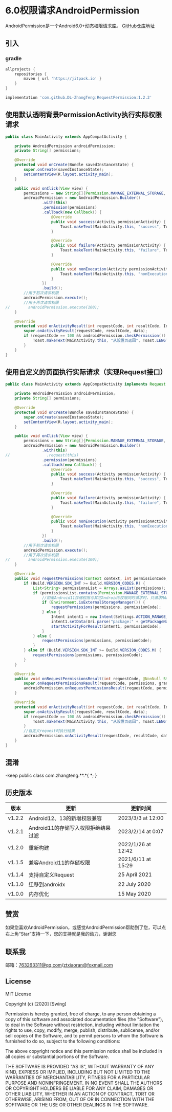 # 6.0权限请求AndroidPermission

AndroidPermission是一个Android6.0+动态权限请求库。
[GitHub仓库地址](https://github.com/DL-ZhangTeng/RequestPermission)

## 引入

### gradle

```groovy
allprojects {
    repositories {
        maven { url 'https://jitpack.io' }
    }
}

implementation 'com.github.DL-ZhangTeng:RequestPermission:1.2.2'
```

## 使用默认透明背景PermissionActivity执行实际权限请求

```java
public class MainActivity extends AppCompatActivity {

    private AndroidPermission androidPermission;
    private String[] permissions;

    @Override
    protected void onCreate(Bundle savedInstanceState) {
        super.onCreate(savedInstanceState);
        setContentView(R.layout.activity_main);
    }

    public void onClick(View view) {
        permissions = new String[]{Permission.MANAGE_EXTERNAL_STORAGE, Permission.CAMERA};
        androidPermission = new AndroidPermission.Builder()
                .with(this)
                .permission(permissions)
                .callback(new Callback() {
                    @Override
                    public void success(Activity permissionActivity) {
                        Toast.makeText(MainActivity.this, "success", Toast.LENGTH_SHORT).show();
                    }

                    @Override
                    public void failure(Activity permissionActivity) {
                        Toast.makeText(MainActivity.this, "failure", Toast.LENGTH_SHORT).show();
                    }

                    @Override
                    public void nonExecution(Activity permissionActivity) {
                        Toast.makeText(MainActivity.this, "nonExecution", Toast.LENGTH_SHORT).show();
                    }
                })
                .build();
        //用于初次请求权限
        androidPermission.execute();
        //用于再次请求权限
//        androidPermission.execute(100);
    }

    @Override
    protected void onActivityResult(int requestCode, int resultCode, Intent data) {
        super.onActivityResult(requestCode, resultCode, data);
        if (requestCode == 100 && androidPermission.checkPermission()) {
            Toast.makeText(MainActivity.this, "从设置页返回", Toast.LENGTH_SHORT).show();
        }
    }
}

```

## 使用自定义的页面执行实际请求（实现Request接口）

```java
public class MainActivity extends AppCompatActivity implements Request {

    private AndroidPermission androidPermission;
    private String[] permissions;

    @Override
    protected void onCreate(Bundle savedInstanceState) {
        super.onCreate(savedInstanceState);
        setContentView(R.layout.activity_main);
    }

    public void onClick(View view) {
        permissions = new String[]{Permission.MANAGE_EXTERNAL_STORAGE, Permission.CAMERA};
        androidPermission = new AndroidPermission.Builder()
                .with(this)
//                .request(this)
                .permission(permissions)
                .callback(new Callback() {
                    @Override
                    public void success(Activity permissionActivity) {
                        Toast.makeText(MainActivity.this, "success", Toast.LENGTH_SHORT).show();
                    }

                    @Override
                    public void failure(Activity permissionActivity) {
                        Toast.makeText(MainActivity.this, "failure", Toast.LENGTH_SHORT).show();
                    }

                    @Override
                    public void nonExecution(Activity permissionActivity) {
                        Toast.makeText(MainActivity.this, "nonExecution", Toast.LENGTH_SHORT).show();
                    }
                })
                .build();
        //用于初次请求权限
        androidPermission.execute();
        //用于再次请求权限
//        androidPermission.execute(100);
    }

    @Override
    public void requestPermissions(Context context, int permissionCode, Callback callback) {
        if (Build.VERSION.SDK_INT >= Build.VERSION_CODES.R) {
            List<String> permissionsList = Arrays.asList(permissions);
            if (permissionsList.contains(Permission.MANAGE_EXTERNAL_STORAGE)) {
                //如果Android11存储权限与其它Android6权限同时请求时，只请求MANAGE_EXTERNAL_STORAGE权限，其它权限需要重新execute
                if (Environment.isExternalStorageManager()) {
                    requestPermissions(permissions, permissionCode);
                } else {
                    Intent intent1 = new Intent(Settings.ACTION_MANAGE_APP_ALL_FILES_ACCESS_PERMISSION);
                    intent1.setData(Uri.parse("package:" + getPackageName()));
                    startActivityForResult(intent1, permissionCode);
                }
            } else {
                requestPermissions(permissions, permissionCode);
            }
        } else if (Build.VERSION.SDK_INT >= Build.VERSION_CODES.M) {
            requestPermissions(permissions, permissionCode);
        }
    }

    @Override
    public void onRequestPermissionsResult(int requestCode, @NonNull String[] permissions, @NonNull int[] grantResults) {
        super.onRequestPermissionsResult(requestCode, permissions, grantResults);
        androidPermission.onRequestPermissionsResult(requestCode, permissions, grantResults);
    }

    @Override
    protected void onActivityResult(int requestCode, int resultCode, Intent data) {
        super.onActivityResult(requestCode, resultCode, data);
        if (requestCode == 100 && androidPermission.checkPermission()) {
            Toast.makeText(MainActivity.this, "从设置页返回", Toast.LENGTH_SHORT).show();
        }
        //自定义request时执行结果
        androidPermission.onActivityResult(requestCode, resultCode, data);
    }
}

```

## 混淆

-keep public class com.zhangteng.**.*{ *; }

## 历史版本

| 版本     | 更新                     | 更新时间               |
|--------|------------------------|--------------------|
| v1.2.2 | Android12、13的新增权限兼容    | 2023/3/3 at 12:00  |
| v1.2.1 | Android11的存储写入权限拒绝结果过滤 | 2023/2/14 at 0:07  |
| v1.2.0 | 重新构建                   | 2022/1/26 at 12:42 |
| v1.1.5 | 兼容Android11的存储权限       | 2021/6/11 at 15:29 |
| v1.1.4 | 支持自定义Request           | 25 April 2021      |
| v1.1.0 | 迁移到androidx            | 22 July 2020       |
| v1.0.0 | 内存优化                   | 15 May 2020        |

## 赞赏

如果您喜欢AndroidPermission，或感觉AndroidPermission帮助到了您，可以点右上角“Star”支持一下，您的支持就是我的动力，谢谢您

## 联系我

邮箱：763263311@qq.com/ztxiaoran@foxmail.com

## License

MIT License

Copyright (c) [2020] [Swing]

Permission is hereby granted, free of charge, to any person obtaining a copy
of this software and associated documentation files (the "Software"), to deal
in the Software without restriction, including without limitation the rights
to use, copy, modify, merge, publish, distribute, sublicense, and/or sell
copies of the Software, and to permit persons to whom the Software is
furnished to do so, subject to the following conditions:

The above copyright notice and this permission notice shall be included in all
copies or substantial portions of the Software.

THE SOFTWARE IS PROVIDED "AS IS", WITHOUT WARRANTY OF ANY KIND, EXPRESS OR
IMPLIED, INCLUDING BUT NOT LIMITED TO THE WARRANTIES OF MERCHANTABILITY,
FITNESS FOR A PARTICULAR PURPOSE AND NONINFRINGEMENT. IN NO EVENT SHALL THE
AUTHORS OR COPYRIGHT HOLDERS BE LIABLE FOR ANY CLAIM, DAMAGES OR OTHER
LIABILITY, WHETHER IN AN ACTION OF CONTRACT, TORT OR OTHERWISE, ARISING FROM,
OUT OF OR IN CONNECTION WITH THE SOFTWARE OR THE USE OR OTHER DEALINGS IN THE
SOFTWARE.
